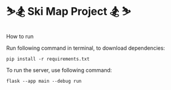 # ⛷️🏂 Ski Map Project 🏂 ⛷️


##
How to run

Run following command in terminal, to download dependencies:
```
pip install -r requirements.txt
```

To run the server, use following command:
```
flask --app main --debug run 
```
